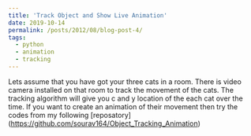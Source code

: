 ```yaml
---
title: 'Track Object and Show Live Animation'
date: 2019-10-14
permalink: /posts/2012/08/blog-post-4/
tags:
  - python
  - animation
  - tracking
---
```

Lets assume that you have got your three cats in a room. There is video camera installed on that room to track the movement of the cats. The tracking algorithm will give you c and y location of the each cat over the time. If you want to create an animation of their movement then try the codes from my following [reposatory] (https://github.com/sourav164/Object_Tracking_Animation)
